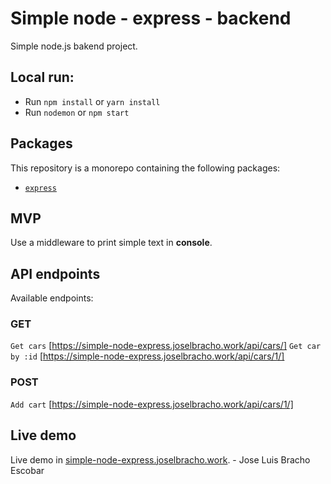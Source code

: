 # Simple node - express - backend

Simple node.js bakend project.

## Local run:
* Run `npm install` or `yarn install`
* Run `nodemon` or `npm start`

## Packages

This repository is a monorepo containing the following packages:

- [`express`](https://expressjs.com/)

## MVP
Use a middleware to print simple text in **console**.

## API endpoints

Available endpoints:

### GET
`Get cars` [https://simple-node-express.joselbracho.work/api/cars/]
`Get car by :id` [https://simple-node-express.joselbracho.work/api/cars/1/]

### POST
`Add cart` [https://simple-node-express.joselbracho.work/api/cars/1/]

## Live demo

Live demo in [simple-node-express.joselbracho.work](https://simple-node-express.joselbracho.work/api/cars/). - Jose Luis Bracho Escobar
